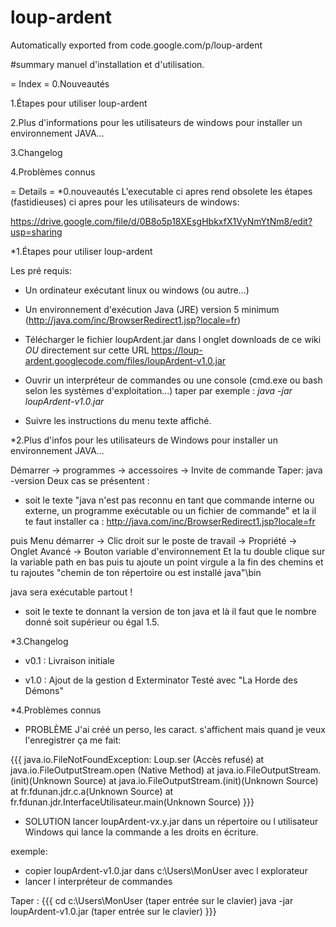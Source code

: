 # loup-ardent
Automatically exported from code.google.com/p/loup-ardent

#summary manuel d'installation et d'utilisation.

= Index =
0.Nouveautés

1.Étapes pour utiliser loup-ardent

2.Plus d'informations pour les utilisateurs de windows pour installer un environnement JAVA...

3.Changelog

4.Problèmes connus

= Details =
*0.nouveautés
L'executable ci apres rend obsolete les étapes (fastidieuses) ci apres pour les utilisateurs de windows:

https://drive.google.com/file/d/0B8o5p18XEsgHbkxfX1VyNmYtNm8/edit?usp=sharing

*1.Étapes pour utiliser loup-ardent

Les pré requis:
  * Un ordinateur exécutant linux ou windows (ou autre...)

  * Un environnement d'exécution Java (JRE) version 5 minimum
(http://java.com/inc/BrowserRedirect1.jsp?locale=fr)

  * Télécharger le fichier loupArdent.jar dans l onglet downloads de ce wiki *OU* directement sur cette URL https://loup-ardent.googlecode.com/files/loupArdent-v1.0.jar

  * Ouvrir un interpréteur de commandes ou une console (cmd.exe ou bash selon les systèmes d'exploitation...)
taper par exemple : *java -jar loupArdent-v1.0.jar*

  * Suivre les instructions du menu texte affiché.

*2.Plus d'infos pour les utilisateurs de Windows pour installer un environnement JAVA...

Démarrer -> programmes -> accessoires -> Invite de commande
Taper: java -version
Deux cas se présentent :

  * soit le texte "java n'est pas reconnu en tant que commande interne ou externe, un programme exécutable ou un fichier de commande"
et la il te faut installer ca : http://java.com/inc/BrowserRedirect1.jsp?locale=fr

puis Menu démarrer -> Clic droit sur le poste de travail -> Propriété -> Onglet Avancé -> Bouton variable d'environnement
Et la tu double clique sur la variable path en bas puis tu ajoute un point virgule a la fin des chemins et tu rajoutes "chemin de ton répertoire ou est installé java"\bin

java sera exécutable partout !

  * soit le texte te donnant la version de ton java et là il faut que le nombre donné soit supérieur ou égal 1.5.

*3.Changelog

  * v0.1 : Livraison initiale

  * v1.0 : Ajout de la gestion d Exterminator
       Testé avec "La Horde des Démons"

*4.Problèmes connus
  
  * PROBLÈME
J'ai créé un perso, les caract. s'affichent mais quand je veux l'enregistrer ça me fait:

{{{
java.io.FileNotFoundException: Loup.ser (Accès refusé)
         at java.io.FileOutputStream.open (Native Method)
         at java.io.FileOutputStream.(init)(Unknown Source)
         at java.io.FileOutputStream.(init)(Unknown Source)
         at fr.fdunan.jdr.c.a(Unknown Source)
         at fr.fdunan.jdr.InterfaceUtilisateur.main(Unknown Source)
}}}

  * SOLUTION
lancer loupArdent-vx.y.jar dans un répertoire ou l utilisateur Windows qui lance la commande a les droits en écriture.

exemple:
  * copier loupArdent-v1.0.jar dans c:\Users\MonUser avec l explorateur
  * lancer l interpréteur de commandes

Taper :
{{{
        cd c:\Users\MonUser  (taper entrée sur le clavier)
        java -jar loupArdent-v1.0.jar (taper entrée sur le clavier)
}}}
